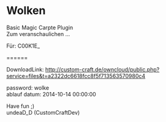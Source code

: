 Wolken
======

Basic Magic Carpte Plugin                                          
Zum veranschaulichen ...                                                      

Für: C00K1E_                                                         

======

DownloadLink: 
http://custom-craft.de/owncloud/public.php?service=files&t=a2322dc6618fcc8f5f713563570980c4
                                            
password: wolke                                                                                
ablauf datum: 2014-10-14 00:00:00                                                                

Have fun ;)                                                                                   
undeaD_D (CustomCraftDev)

